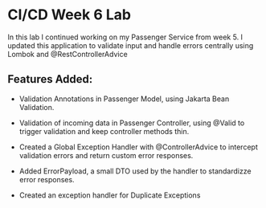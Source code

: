 # **CI/CD Week 6 Lab**

In this lab I continued working on my Passenger Service from week 5. I updated this application to validate input and handle errors centrally using Lombok and @RestControllerAdvice

## **Features Added:**

- Validation Annotations in Passenger Model, using Jakarta Bean Validation.

- Validation of incoming data in Passenger Controller, using @Valid to trigger validation and keep controller methods thin.

- Created a Global Exception Handler with @ControllerAdvice to intercept validation errors and return custom error responses.

- Added ErrorPayload, a small DTO used by the handler to standardizze error responses.

- Created an exception handler for Duplicate Exceptions
